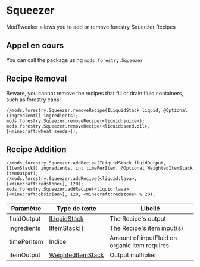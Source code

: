 # Squeezer

ModTweaker allows you to add or remove forestry Squeezer Recipes

## Appel en cours

You can call the package using `mods.forestry.Squeezer`

## Recipe Removal

Beware, you cannot remove the recipes that fill or drain fluid containers, such as forestry cans!

```zenscript
//mods.forestry.Squeezer.removeRecipe(ILiquidStack liquid, @Optional IIngredient[] ingredients);
mods.forestry.Squeezer.removeRecipe(<liquid:juice>);
mods.forestry.Squeezer.removeRecipe(<liquid:seed.oil>, [<minecraft:wheat_seeds>]);
```

## Recipe Addition

```zenscript
//mods.forestry.Squeezer.addRecipe(ILiquidStack fluidOutput, IItemStack[] ingredients, int timePerItem, @Optional WeightedItemStack itemOutput);
//mods.forestry.Squeezer.addRecipe(<liquid:lava>, [<minecraft:redstone>], 120);
mods.forestry.Squeezer.addRecipe(<liquid:lava>, [<minecraft:obsidian>], 120, <minecraft:redstone> % 20);
```

| Paramètre   | Type de texte                                          | Libellé                                       |
| ----------- | ------------------------------------------------------ | --------------------------------------------- |
| fluidOutput | [ILiquidStack](/Vanilla/Liquids/ILiquidStack/)         | The Recipe's output                           |
| ingredients | [IItemStack](/Vanilla/Items/IItemStack/)[]             | The Recipe's item input(s)                    |
| timePerItem | Indice                                                 | Amount of inputFluid on organic item requires |
| itemOutput  | [WeightedItemStack](/Vanilla/Items/WeightedItemStack/) | Output multiplier                             |